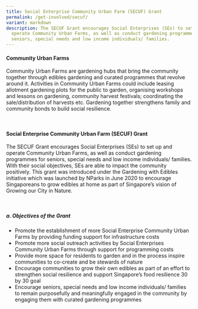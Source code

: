 ```yaml
---
title: Social Enterprise Community Urban Farm (SECUF) Grant
permalink: /get-involved/secuf/
variant: markdown
description: The SECUF Grant encourages Social Enterprises (SEs) to set up and
  operate Community Urban Farms, as well as conduct gardening programmes for
  seniors, special needs and low income individuals/ families.
---
```

<section>
	<h4>Community Urban Farms</h4>
	<p>Community Urban Farms are gardening hubs that bring the community together through edibles gardening and curated programmes that revolve around it. Activities in Community Urban Farms could include leasing allotment gardening plots for the public to garden, organising workshops and lessons on gardening, community harvest festivals; coordinating the sale/distribution of harvests etc. Gardening together strengthens family and community bonds to build social resilience.</p>
	<br>
	</section>
	<section>
	<h4>Social Enterprise Community Urban Farm (SECUF) Grant</h4>
	<p>The SECUF Grant encourages Social Enterprises (SEs) to set up and operate Community Urban Farms, as well as conduct gardening programmes for seniors, special needs and low income individuals/ families. With their social objectives, SEs are able to impact the community positively. This grant was introduced under the Gardening with Edibles initiative which was launched by NParks in June 2020 to encourage Singaporeans to grow edibles at home as part of Singapore’s vision of Growing our City in Nature.</p>
	<br>
	</section>
	<section>
	<h5>a. Objectives of the Grant</h5>
	<ul>
		<li>Promote the establishment of more Social Enterprise Community Urban Farms by providing funding support for infrastructure costs</li>
		<li>Promote more social outreach activities by Social Enterprises Community Urban Farms through support for programming costs</li>
		<li>Provide more space for residents to garden and in the process inspire communities to co-create and be stewards of nature</li>
		<li>Encourage communities to grow their own edibles as part of an effort to strengthen social resilience and support Singapore’s food resilience 30 by 30 goal</li>
		<li>Encourage  seniors, special needs and low income individuals/ families to remain purposefully and meaningfully engaged in the community by engaging them with curated gardening programmes</li>
	</ul>
	<h5>
			

</h5></section>